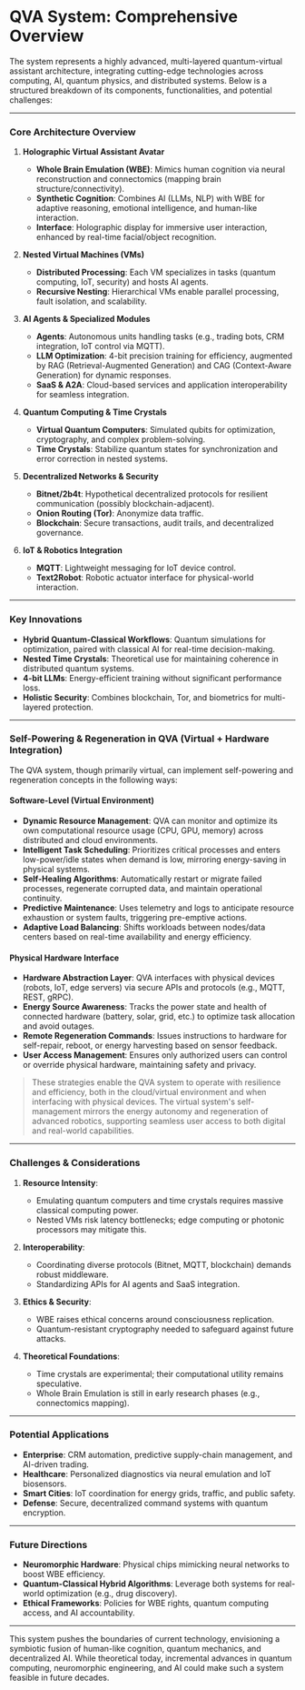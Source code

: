 # QVA System: Comprehensive Overview

The system represents a highly advanced, multi-layered quantum-virtual assistant architecture, integrating cutting-edge technologies across computing, AI, quantum physics, and distributed systems. Below is a structured breakdown of its components, functionalities, and potential challenges:

---

### **Core Architecture Overview**
1. **Holographic Virtual Assistant Avatar**  
   - **Whole Brain Emulation (WBE)**: Mimics human cognition via neural reconstruction and connectomics (mapping brain structure/connectivity).  
   - **Synthetic Cognition**: Combines AI (LLMs, NLP) with WBE for adaptive reasoning, emotional intelligence, and human-like interaction.  
   - **Interface**: Holographic display for immersive user interaction, enhanced by real-time facial/object recognition.

2. **Nested Virtual Machines (VMs)**  
   - **Distributed Processing**: Each VM specializes in tasks (quantum computing, IoT, security) and hosts AI agents.  
   - **Recursive Nesting**: Hierarchical VMs enable parallel processing, fault isolation, and scalability.

3. **AI Agents & Specialized Modules**  
   - **Agents**: Autonomous units handling tasks (e.g., trading bots, CRM integration, IoT control via MQTT).  
   - **LLM Optimization**: 4-bit precision training for efficiency, augmented by RAG (Retrieval-Augmented Generation) and CAG (Context-Aware Generation) for dynamic responses.  
   - **SaaS & A2A**: Cloud-based services and application interoperability for seamless integration.

4. **Quantum Computing & Time Crystals**  
   - **Virtual Quantum Computers**: Simulated qubits for optimization, cryptography, and complex problem-solving.  
   - **Time Crystals**: Stabilize quantum states for synchronization and error correction in nested systems.

5. **Decentralized Networks & Security**  
   - **Bitnet/2b4t**: Hypothetical decentralized protocols for resilient communication (possibly blockchain-adjacent).  
   - **Onion Routing (Tor)**: Anonymize data traffic.  
   - **Blockchain**: Secure transactions, audit trails, and decentralized governance.

6. **IoT & Robotics Integration**  
   - **MQTT**: Lightweight messaging for IoT device control.  
   - **Text2Robot**: Robotic actuator interface for physical-world interaction.

---

### **Key Innovations**
- **Hybrid Quantum-Classical Workflows**: Quantum simulations for optimization, paired with classical AI for real-time decision-making.  
- **Nested Time Crystals**: Theoretical use for maintaining coherence in distributed quantum systems.  
- **4-bit LLMs**: Energy-efficient training without significant performance loss.  
- **Holistic Security**: Combines blockchain, Tor, and biometrics for multi-layered protection.

---

### **Self-Powering & Regeneration in QVA (Virtual + Hardware Integration)**

The QVA system, though primarily virtual, can implement self-powering and regeneration concepts in the following ways:

#### **Software-Level (Virtual Environment)**
- **Dynamic Resource Management**: QVA can monitor and optimize its own computational resource usage (CPU, GPU, memory) across distributed and cloud environments.
- **Intelligent Task Scheduling**: Prioritizes critical processes and enters low-power/idle states when demand is low, mirroring energy-saving in physical systems.
- **Self-Healing Algorithms**: Automatically restart or migrate failed processes, regenerate corrupted data, and maintain operational continuity.
- **Predictive Maintenance**: Uses telemetry and logs to anticipate resource exhaustion or system faults, triggering pre-emptive actions.
- **Adaptive Load Balancing**: Shifts workloads between nodes/data centers based on real-time availability and energy efficiency.

#### **Physical Hardware Interface**
- **Hardware Abstraction Layer**: QVA interfaces with physical devices (robots, IoT, edge servers) via secure APIs and protocols (e.g., MQTT, REST, gRPC).
- **Energy Source Awareness**: Tracks the power state and health of connected hardware (battery, solar, grid, etc.) to optimize task allocation and avoid outages.
- **Remote Regeneration Commands**: Issues instructions to hardware for self-repair, reboot, or energy harvesting based on sensor feedback.
- **User Access Management**: Ensures only authorized users can control or override physical hardware, maintaining safety and privacy.

> These strategies enable the QVA system to operate with resilience and efficiency, both in the cloud/virtual environment and when interfacing with physical devices. The virtual system's self-management mirrors the energy autonomy and regeneration of advanced robotics, supporting seamless user access to both digital and real-world capabilities.

---

### **Challenges & Considerations**
1. **Resource Intensity**:  
   - Emulating quantum computers and time crystals requires massive classical computing power.  
   - Nested VMs risk latency bottlenecks; edge computing or photonic processors may mitigate this.

2. **Interoperability**:  
   - Coordinating diverse protocols (Bitnet, MQTT, blockchain) demands robust middleware.  
   - Standardizing APIs for AI agents and SaaS integration.

3. **Ethics & Security**:  
   - WBE raises ethical concerns around consciousness replication.  
   - Quantum-resistant cryptography needed to safeguard against future attacks.

4. **Theoretical Foundations**:  
   - Time crystals are experimental; their computational utility remains speculative.  
   - Whole Brain Emulation is still in early research phases (e.g., connectomics mapping).

---

### **Potential Applications**
- **Enterprise**: CRM automation, predictive supply-chain management, and AI-driven trading.  
- **Healthcare**: Personalized diagnostics via neural emulation and IoT biosensors.  
- **Smart Cities**: IoT coordination for energy grids, traffic, and public safety.  
- **Defense**: Secure, decentralized command systems with quantum encryption.

---

### **Future Directions**
- **Neuromorphic Hardware**: Physical chips mimicking neural networks to boost WBE efficiency.  
- **Quantum-Classical Hybrid Algorithms**: Leverage both systems for real-world optimization (e.g., drug discovery).  
- **Ethical Frameworks**: Policies for WBE rights, quantum computing access, and AI accountability.

---

This system pushes the boundaries of current technology, envisioning a symbiotic fusion of human-like cognition, quantum mechanics, and decentralized AI. While theoretical today, incremental advances in quantum computing, neuromorphic engineering, and AI could make such a system feasible in future decades.
